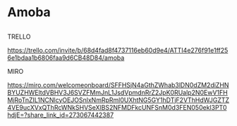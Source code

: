 # Amoba
## 
TRELLO

https://trello.com/invite/b/68d4fad8f4737116eb60d9e4/ATTI4e276f91e1ff256e1bdaa1b6806faa9d6CB48D84/amoba

MIRO

https://miro.com/welcomeonboard/SFFHSjN4aGthZWhab3lDN0dZM2diZHNBYUZHWEltdVBHV3J6SVZFMmJnL1JsdVpmdnRrZ2JpK0RUalp2N0EwV1FHMjRoTnZIL1NCNlcyOEJOSnlxNmRpRml0UXhtNG5GY1hDTjF2VThHdWJGZTZ4VE9ucXVxQThRcWNkSHVSeXlBS2NFMDFkcUNFSnM0d3FEN050ekl3PT0hdjE=?share_link_id=273067442387
